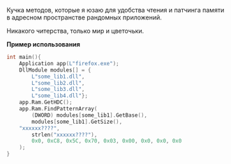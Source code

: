  Кучка методов, которые я юзаю для удобства чтения и патчинга памяти в адресном пространстве рандомных приложений.
 
 Никакого читерства, только мир и цветочьки.

<b> Пример использования</b>

```cpp
int main(){
    Application app(L"firefox.exe");
    DllModule modules[] = { 
		L"some_lib1.dll",
		L"some_lib2.dll",
		L"some_lib3.dll",
		L"some_lib4.dll"};
    app.Ram.GetHDC();
    app.Ram.FindPatternArray( 
        (DWORD) modules[some_lib1].GetBase(),
        modules[some_lib1].GetSize(), 
	"xxxxxx????",
        strlen("xxxxxx????"),
        0x0, 0xC8, 0x5C, 0x70, 0x03, 0x00, 0x0, 0x0, 0x0 
    );
}
```

